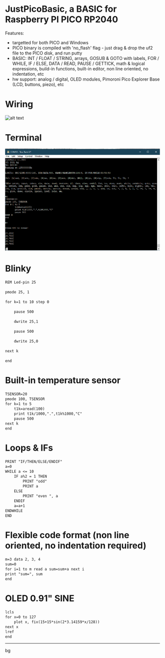 JustPicoBasic, a BASIC for Raspberry PI PICO RP2040
===================================================

Features:

- targetted for both PICO and Windows
- PICO binary is compiled with 'no_flash' flag - just drag & drop the uf2 file to the PICO disk, and run putty
- BASIC: INT / FLOAT / STRING, arrays, GOSUB & GOTO with labels, FOR / WHILE, IF / ELSE, DATA / READ, PAUSE / GETTICK, math & logical expressions, build-in functions, built-in editor, non line oriented, no indentation, etc
- hw support: analog / digital, OLED modules, Pimoroni Pico Explorer Base (LCD, buttons, piezo), etc

Wiring
======
![alt text](https://github.com/bgolab/JustBasic/blob/main/manuals/wiring2.png)

Terminal
======
![alt text](https://github.com/bgolab/JustBasic/blob/main/manuals/terminal.png)

Blinky
=====
	REM Led-pin 25

	pmode 25, 1

	for k=1 to 10 step 0

		pause 500
	
		dwrite 25,1
	
		pause 500
	
		dwrite 25,0
	
	next k

	end

Built-in temperature sensor
===========================
	TSENSOR=20
	pmode 100, TSENSOR
	for k=1 to 5 
		t1k=aread(100) 
		print t1k/1000,".",t1k%1000,"C"
		pause 500 
	next k
	end

Loops & IFs
===========
	PRINT "IF/THEN/ELSE/ENDIF"
	a=0
	WHILE a <= 10
		IF a%2 = 1 THEN 
			PRINT "odd" 
			PRINT a 
		ELSE 
			PRINT "even ", a 
		ENDIF
		a=a+1
	ENDWHILE
	END

Flexible code format (non line oriented, no indentation required)
=================================================================
	m=3 data 2, 3, 4 
	sum=0 
	for i=1 to m read a sum=sum+a next i 
	print "sum=", sum 
	end

OLED 0.91" SINE
==============
	lcls
	for x=0 to 127
		plot x, fix(15+15*sin(2*3.14159*x/128))
	next x
	lref
	end

---
bg
